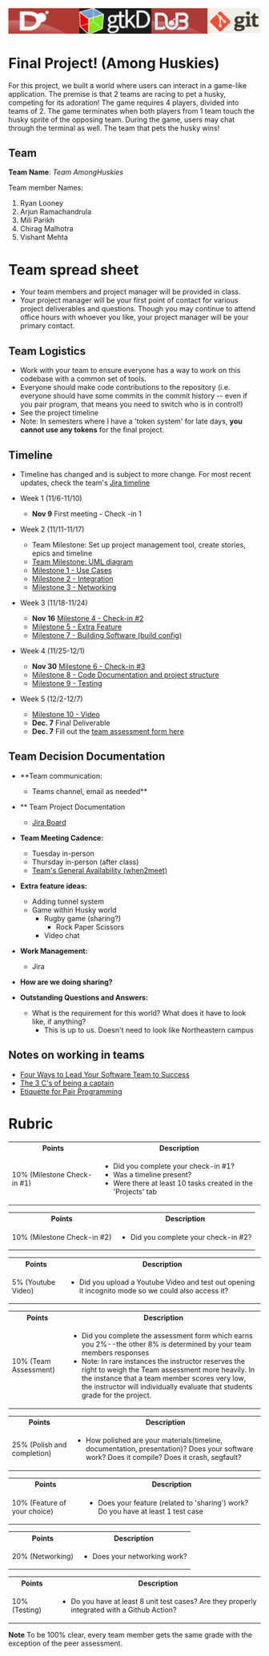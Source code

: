 <img src="./media/banner.png" alt="banner" />

# Final Project! (Among Huskies)
For this project, we built a world where users can interact in a game-like application. The premise is that 2 teams are racing to pet a husky, competing for its adoration! The game requires 4 players, divided into teams of 2. The game terminates when both players from 1 team touch the husky sprite of the opposing team. During the game, users may chat through the terminal as well. The team that pets the husky wins!

## Team

**Team Name**: *Team AmongHuskies*

Team member Names:

1. Ryan Looney
2. Arjun Ramachandrula
3. Mili Parikh
4. Chirag Malhotra
5. Vishant Mehta

# Team spread sheet 

- Your team members and project manager will be provided in class. 
- Your project manager will be your first point of contact for various project deliverables and questions. Though you may continue to attend office hours with whoever you like, your project manager will be your primary contact.

## Team Logistics

- Work with your team to ensure everyone has a way to work on this codebase with a common set of tools.
- Everyone should make code contributions to the repository (i.e. everyone should have some commits in the commit history -- even if you pair program, that means you need to switch who is in control!)
- See the project timeline
- Note: In semesters where I have a 'token system' for late days, **you cannot use any tokens** for the final project.

## Timeline
- Timeline has changed and is subject to more change. For most recent updates, check the team's [Jira timeline](https://amonghuskies.atlassian.net/jira/software/projects/SCRUM/boards/1/timeline)

- Week 1 (11/6-11/10)
	* **Nov 9** First meeting - Check -in 1
- Week 2 (11/11-11/17)
	* Team Milestone: Set up project management tool, create stories, epics and timeline
  	* [Team Milestone: UML diagram](https://lucid.app/lucidchart/c3f62138-e592-4cf6-a7d6-093ab9f3f5e9/edit?viewport_loc=-1822%2C-720%2C4967%2C2061%2CHWEp-vi-RSFO&invitationId=inv_cd37627a-d9c7-4ec9-8b74-c8c7a87012da)
	* [Milestone 1 - Use Cases](./FinalProject/milestones/1)
	* [Milestone 2 - Integration](./FinalProject/milestones/2)
	* [Milestone 3 - Networking](./FinalProject/milestones/3)
- Week 3 (11/18-11/24)
	* **Nov 16** [Milestone 4 - Check-in #2](./FinalProject/milestones/4)
	* [Milestone 5 - Extra Feature](./FinalProject/milestones/5)
	* [Milestone 7 - Building Software (build config)](./FinalProject/milestones/7)
- Week 4 (11/25-12/1)
	* **Nov 30** [Milestone 6 - Check-in #3](./FinalProject/milestones/6)
	* [Milestone 8 - Code Documentation and project structure](./FinalProject/milestones/8)
 	* [Milestone 9 - Testing](./FinalProject/milestones/9)
- Week 5 (12/2-12/7)
	* [Milestone 10 - Video](./FinalProject/milestones/10)
	* **Dec. 7** Final Deliverable 
	* **Dec. 7** Fill out the [team assessment form here](https://forms.gle/oULiS6RRnQy82FCSA)


## Team Decision Documentation
* **Team communication:
	* Teams channel, email as needed**
 *  ** Team Project Documentation
 	* [Jira Board](https://amonghuskies.atlassian.net/jira/software/projects/SCRUM/boards/1)

* **Team Meeting Cadence:**
	* Tuesday in-person
	* Thursday in-person (after class)
 	* [Team's General Availability (when2meet)](https://www.when2meet.com/?22327132-ScocN)

 * **Extra feature ideas:**
	* Adding tunnel system
 	* Game within Husky world
  		* Rugby game (sharing?)
    		* Rock Paper Scissors
    	* Video chat
 
 * **Work Management:**
 	* Jira

  * **How are we doing sharing?**

  * **Outstanding Questions and Answers:**
  	* What is the requirement for this world? What does it have to look like, if anything?
   		* This is up to us. Doesn't need to look like Northeastern campus


## Notes on working in teams

* [Four Ways to Lead Your Software Team to Success](https://hackernoon.com/four-ways-to-lead-software-team-to-success-43fa156719b4)
* [The 3 C's of being a captain](https://appliedsportpsych.org/resources/resources-for-athletes/the-3-c-s-of-being-a-captain/)
* [Etiquette for Pair Programming](https://dzone.com/articles/etiquette-for-pair-programming)

# Rubric
 
<table>
	<tbody>
		<tr>
			<th>Points</th>
			<th align="center">Description</th>
			</tr>
			<tr>	  
			<td>10% (Milestone Check-in #1)</td>
				<td align="left">
					<ul><li>Did you complete your check-in #1?</li><li>Was a timeline present?</li><li>Were there at least 10 tasks created in the 'Projects' tab</li></ul>
				</td>
		</tr>
	</tbody>
</table>

<table>
	<tbody>
		<tr>
			<th>Points</th>
			<th align="center">Description</th>
			</tr>
			<tr>	  
			<td>10% (Milestone Check-in #2)</td>
			<td align="left">
				<ul><li>Did you complete your check-in #2?</li>
			</td>
		</tr>
	</tbody>
</table>


<table>
	<tbody>
		<tr>
			<th>Points</th>
			<th align="center">Description</th>
			</tr>
			<tr>	  
			<td>5% (Youtube Video)</td>
			<td align="left">
				<ul><li>Did you upload a Youtube Video and test out opening it incognito mode so we could also access it?</li>
			</td>
		</tr>
	</tbody>
</table>

<table>
  <tbody>
    <tr>
      <th>Points</th>
      <th align="center">Description</th>
    </tr>
     <tr>
	<td>10% (Team Assessment)</td>
	<td align="left"><ul><li>Did you complete the assessment form which earns you 2%--the other 8% is determined by your team members responses</li><li>Note: In rare instances the instructor reserves the right to weigh the Team assessment more heavily. In the instance that a team member scores very low, the instructor will individually evaluate that students grade for the project.</li></ul></td>
    </tr>	     
  </tbody>
</table>  


<table>
  <tbody>
    <tr>
      <th>Points</th>
      <th align="center">Description</th>
    </tr>
     <tr>
	<td>25% (Polish and completion)</td>
	<td align="left"><ul><li>How polished are your materials(timeline, documentation, presentation)? Does your software work? Does it compile? Does it crash, segfault?</li></ul></td>
    </tr>	     
  </tbody>
</table>  

<table>
  <tbody>
    <tr>
      <th>Points</th>
      <th align="center">Description</th>
    </tr>	     
      <td>10% (Feature of your choice)</td>
	<td align="left"><ul><li>Does your feature (related to 'sharing') work? Do you have at least 1 test case</li></ul></td> 
    </tr>
  </tbody>
</table>

<table>
  <tbody>
    <tr>
      <th>Points</th>
      <th align="center">Description</th>
    </tr>	     
      <td>20% (Networking)</td>
	<td align="left"><ul><li>Does your networking work?</li></ul></td> 
    </tr>
  </tbody>
</table>

<table>
  <tbody>
    <tr>
      <th>Points</th>
      <th align="center">Description</th>
    </tr>	     
      <td>10% (Testing)</td>
	<td align="left"><ul><li>Do you have at least 8 unit test cases? Are they properly integrated with a Github Action?</li></ul></td> 
    </tr>
  </tbody>
</table>

**Note** To be 100% clear, every team member gets the same grade with the exception of the peer assessment.
